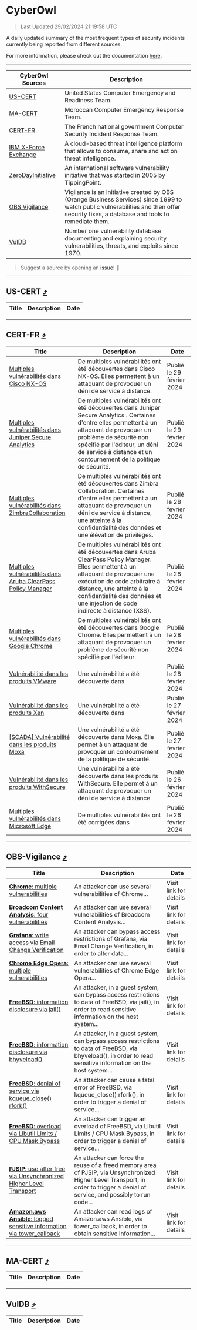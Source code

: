 
 <div id='top'></div>

# CyberOwl

 > Last Updated 29/02/2024 21:19:58 UTC
 
 A daily updated summary of the most frequent types of security incidents currently being reported from different sources.
 
 For more information, please check out the documentation [here](./docs/README.md).
 
 ---
 |CyberOwl Sources|Description|
 |---|---|
 |[US-CERT](#us-cert-arrow_heading_up)|United States Computer Emergency and Readiness Team.|
 |[MA-CERT](#ma-cert-arrow_heading_up)|Moroccan Computer Emergency Response Team.|
 |[CERT-FR](#cert-fr-arrow_heading_up)|The French national government Computer Security Incident Response Team.|
 |[IBM X-Force Exchange](#ibmcloud-arrow_heading_up)|A cloud-based threat intelligence platform that allows to consume, share and act on threat intelligence.|
 |[ZeroDayInitiative](#zerodayinitiative-arrow_heading_up)|An international software vulnerability initiative that was started in 2005 by TippingPoint.|
 |[OBS Vigilance](#obs-vigilance-arrow_heading_up)|Vigilance is an initiative created by OBS (Orange Business Services) since 1999 to watch public vulnerabilities and then offer security fixes, a database and tools to remediate them.|
 |[VulDB](#vuldb-arrow_heading_up)|Number one vulnerability database documenting and explaining security vulnerabilities, threats, and exploits since 1970.|
 
 > Suggest a source by opening an [issue](https://github.com/karimhabush/cyberowl/issues)! :raised_hands:
 ---

## US-CERT [:arrow_heading_up:](#cyberowl)

 |Title|Description|Date|
 |---|---|---|
 
 ---

## CERT-FR [:arrow_heading_up:](#cyberowl)

 |Title|Description|Date|
 |---|---|---|
 |[Multiples vulnérabilités dans Cisco NX-OS](https://www.cert.ssi.gouv.fr/avis/CERTFR-2024-AVI-0174/)|De multiples vulnérabilités ont été découvertes dans Cisco NX-OS. Elles permettent à un attaquant de provoquer un déni de service à distance.|Publié le 29 février 2024|
 |[Multiples vulnérabilités dans Juniper Secure Analytics](https://www.cert.ssi.gouv.fr/avis/CERTFR-2024-AVI-0173/)|De multiples vulnérabilités ont été découvertes dans Juniper Secure Analytics . Certaines d'entre elles permettent à un attaquant de provoquer un problème de sécurité non spécifié par l'éditeur, un déni de service à distance et un contournement de la politique de sécurité.|Publié le 29 février 2024|
 |[Multiples vulnérabilités dans ZimbraCollaboration](https://www.cert.ssi.gouv.fr/avis/CERTFR-2024-AVI-0172/)|De multiples vulnérabilités ont été découvertes dans Zimbra Collaboration. Certaines d'entre elles permettent à un attaquant de provoquer un déni de service à distance, une atteinte à la confidentialité des données et une élévation de privilèges.|Publié le 28 février 2024|
 |[Multiples vulnérabilités dans Aruba ClearPass Policy Manager](https://www.cert.ssi.gouv.fr/avis/CERTFR-2024-AVI-0171/)|De multiples vulnérabilités ont été découvertes dans Aruba ClearPass Policy Manager. Elles permettent à un attaquant de provoquer une exécution de code arbitraire à distance, une atteinte à la confidentialité des données et une injection de code indirecte à distance (XSS).|Publié le 28 février 2024|
 |[Multiples vulnérabilités dans Google Chrome](https://www.cert.ssi.gouv.fr/avis/CERTFR-2024-AVI-0170/)|De multiples vulnérabilités ont été découvertes dans Google Chrome. Elles permettent à un attaquant de provoquer un problème de sécurité non spécifié par l'éditeur.|Publié le 28 février 2024|
 |[Vulnérabilité dans les produits VMware](https://www.cert.ssi.gouv.fr/avis/CERTFR-2024-AVI-0169/)|Une vulnérabilité a été découverte dans |Publié le 28 février 2024|
 |[Vulnérabilité dans les produits Xen](https://www.cert.ssi.gouv.fr/avis/CERTFR-2024-AVI-0168/)|Une vulnérabilité a été découverte dans |Publié le 27 février 2024|
 |[[SCADA] Vulnérabilité dans les produits Moxa](https://www.cert.ssi.gouv.fr/avis/CERTFR-2024-AVI-0167/)|Une vulnérabilité a été découverte dans Moxa. Elle permet à un attaquant de provoquer un contournement de la politique de sécurité.|Publié le 27 février 2024|
 |[Vulnérabilité dans les produits WithSecure](https://www.cert.ssi.gouv.fr/avis/CERTFR-2024-AVI-0166/)|Une vulnérabilité a été découverte dans les produits WithSecure. Elle permet à un attaquant de provoquer un déni de service à distance.|Publié le 26 février 2024|
 |[Multiples vulnérabilités dans Microsoft Edge](https://www.cert.ssi.gouv.fr/avis/CERTFR-2024-AVI-0165/)|De multiples vulnérabilités ont été corrigées dans |Publié le 26 février 2024|
 
 ---

## OBS-Vigilance [:arrow_heading_up:](#cyberowl)

 |Title|Description|Date|
 |---|---|---|
 |[<a href="https://vigilance.fr/vulnerability/Chrome-multiple-vulnerabilities-39152" class="noirorange"><b>Chrome</b>: multiple vulnerabilities</a>](https://vigilance.fr/vulnerability/Chrome-multiple-vulnerabilities-39152)|An attacker can use several vulnerabilities of Chrome...|Visit link for details|
 |[<a href="https://vigilance.fr/vulnerability/Broadcom-Content-Analysis-four-vulnerabilities-41380" class="noirorange"><b>Broadcom Content Analysis</b>: four vulnerabilities</a>](https://vigilance.fr/vulnerability/Broadcom-Content-Analysis-four-vulnerabilities-41380)|An attacker can use several vulnerabilities of Broadcom Content Analysis...|Visit link for details|
 |[<a href="https://vigilance.fr/vulnerability/Grafana-write-access-via-Email-Change-Verification-43532" class="noirorange"><b>Grafana</b>: write access via Email Change Verification</a>](https://vigilance.fr/vulnerability/Grafana-write-access-via-Email-Change-Verification-43532)|An attacker can bypass access restrictions of Grafana, via Email Change Verification, in order to alter data...|Visit link for details|
 |[<a href="https://vigilance.fr/vulnerability/Chrome-Edge-Opera-multiple-vulnerabilities-41373" class="noirorange"><b>Chrome  Edge  Opera</b>: multiple vulnerabilities</a>](https://vigilance.fr/vulnerability/Chrome-Edge-Opera-multiple-vulnerabilities-41373)|An attacker can use several vulnerabilities of Chrome  Edge  Opera...|Visit link for details|
 |[<a href="https://vigilance.fr/vulnerability/FreeBSD-information-disclosure-via-jail-43526" class="noirorange"><b>FreeBSD</b>: information disclosure via jail()</a>](https://vigilance.fr/vulnerability/FreeBSD-information-disclosure-via-jail-43526)|An attacker, in a guest system, can bypass access restrictions to data of FreeBSD, via jail(), in order to read sensitive information on the host system...|Visit link for details|
 |[<a href="https://vigilance.fr/vulnerability/FreeBSD-information-disclosure-via-bhyveload-43525" class="noirorange"><b>FreeBSD</b>: information disclosure via bhyveload()</a>](https://vigilance.fr/vulnerability/FreeBSD-information-disclosure-via-bhyveload-43525)|An attacker, in a guest system, can bypass access restrictions to data of FreeBSD, via bhyveload(), in order to read sensitive information on the host system...|Visit link for details|
 |[<a href="https://vigilance.fr/vulnerability/FreeBSD-denial-of-service-via-kqueue-close-rfork-43524" class="noirorange"><b>FreeBSD</b>: denial of service via kqueue_close() rfork()</a>](https://vigilance.fr/vulnerability/FreeBSD-denial-of-service-via-kqueue-close-rfork-43524)|An attacker can cause a fatal error of FreeBSD, via kqueue_close() rfork(), in order to trigger a denial of service...|Visit link for details|
 |[<a href="https://vigilance.fr/vulnerability/FreeBSD-overload-via-Libutil-Limits-CPU-Mask-Bypass-43523" class="noirorange"><b>FreeBSD</b>: overload via Libutil Limits / CPU Mask Bypass</a>](https://vigilance.fr/vulnerability/FreeBSD-overload-via-Libutil-Limits-CPU-Mask-Bypass-43523)|An attacker can trigger an overload of FreeBSD, via Libutil Limits / CPU Mask Bypass, in order to trigger a denial of service...|Visit link for details|
 |[<a href="https://vigilance.fr/vulnerability/PJSIP-use-after-free-via-Unsynchronized-Higher-Level-Transport-43194" class="noirorange"><b>PJSIP</b>: use after free via Unsynchronized Higher Level Transport</a>](https://vigilance.fr/vulnerability/PJSIP-use-after-free-via-Unsynchronized-Higher-Level-Transport-43194)|An attacker can force the reuse of a freed memory area of PJSIP, via Unsynchronized Higher Level Transport, in order to trigger a denial of service, and possibly to run code...|Visit link for details|
 |[<a href="https://vigilance.fr/vulnerability/Amazon-aws-Ansible-logged-sensitive-information-via-tower-callback-43193" class="noirorange"><b>Amazon.aws Ansible</b>: logged sensitive information via tower_callback</a>](https://vigilance.fr/vulnerability/Amazon-aws-Ansible-logged-sensitive-information-via-tower-callback-43193)|An attacker can read logs of Amazon.aws Ansible, via tower_callback, in order to obtain sensitive information...|Visit link for details|
 
 ---

## MA-CERT [:arrow_heading_up:](#cyberowl)

 |Title|Description|Date|
 |---|---|---|
 
 ---

## VulDB [:arrow_heading_up:](#cyberowl)

 |Title|Description|Date|
 |---|---|---|
 